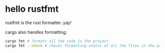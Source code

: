 # hello rustfmt

rustfmt is the rust formatter. yay!

cargo also handles formatting:
``` bash
cargo fmt # formats all the code in the project
cargo fmt --check # checks formatting status of all the files in the project, producing error output and guidance text when unformatted code is found
```
